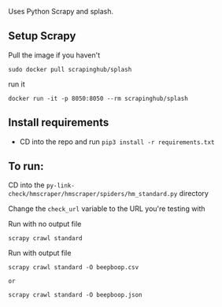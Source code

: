 Uses Python Scrapy and splash. 

## Setup Scrapy

Pull the image if you haven't

```
sudo docker pull scrapinghub/splash
```

run it

```
docker run -it -p 8050:8050 --rm scrapinghub/splash
```

## Install requirements

- CD into the repo and run `pip3 install -r requirements.txt`

## To run:

CD into the `py-link-check/hmscraper/hmscraper/spiders/hm_standard.py` directory

Change the `check_url` variable to the URL you're testing with

Run with no output file

```
scrapy crawl standard
```

Run with output file

```
scrapy crawl standard -O beepboop.csv

or 

scrapy crawl standard -O beepboop.json
```